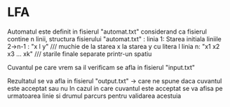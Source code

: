 # LFA
Automatul este definit in fisierul "automat.txt"
considerand ca fisierul contine n linii, structura fisierului "automat.txt" :
linia 1:         Starea initiala
liniile 2->n-1 : "x l y"           /// muchie de la starea x la starea y cu litera l
linia n:         "x1 x2 x3 ... xk" /// starile finale separate printr-un spatiu


Cuvantul pe care vrem sa il verificam se afla in fisierul "input.txt"

Rezultatul se va afla in fisierul "output.txt" -> care ne spune daca cuvantul este acceptat sau nu
In cazul in care cuvantul este acceptat se va afisa pe urmatoarea linie si drumul parcurs pentru validarea acestuia
